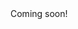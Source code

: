 <!DOCTYPE html>
<html>
<head>
<title>BrainWalletKeys</title>
</head>

<body>
Coming soon!
</body>

</html> 
